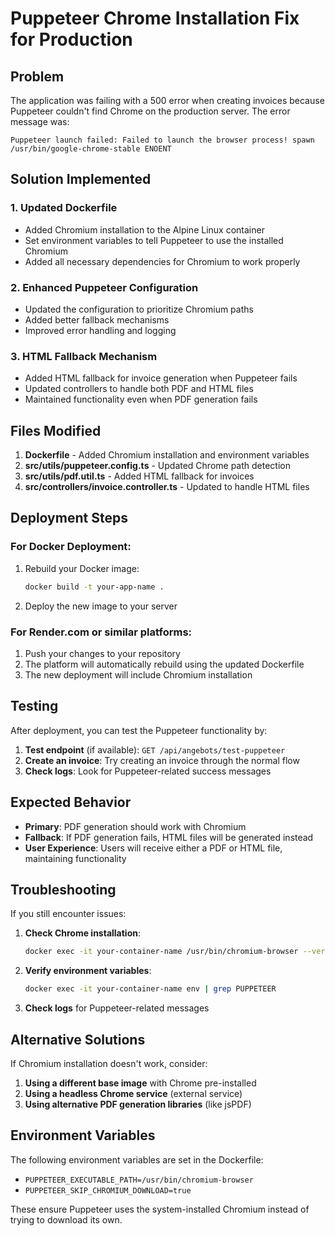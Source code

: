 # Puppeteer Chrome Installation Fix for Production

## Problem
The application was failing with a 500 error when creating invoices because Puppeteer couldn't find Chrome on the production server. The error message was:

```
Puppeteer launch failed: Failed to launch the browser process! spawn /usr/bin/google-chrome-stable ENOENT
```

## Solution Implemented

### 1. Updated Dockerfile
- Added Chromium installation to the Alpine Linux container
- Set environment variables to tell Puppeteer to use the installed Chromium
- Added all necessary dependencies for Chromium to work properly

### 2. Enhanced Puppeteer Configuration
- Updated the configuration to prioritize Chromium paths
- Added better fallback mechanisms
- Improved error handling and logging

### 3. HTML Fallback Mechanism
- Added HTML fallback for invoice generation when Puppeteer fails
- Updated controllers to handle both PDF and HTML files
- Maintained functionality even when PDF generation fails

## Files Modified

1. **Dockerfile** - Added Chromium installation and environment variables
2. **src/utils/puppeteer.config.ts** - Updated Chrome path detection
3. **src/utils/pdf.util.ts** - Added HTML fallback for invoices
4. **src/controllers/invoice.controller.ts** - Updated to handle HTML files

## Deployment Steps

### For Docker Deployment:
1. Rebuild your Docker image:
   ```bash
   docker build -t your-app-name .
   ```

2. Deploy the new image to your server

### For Render.com or similar platforms:
1. Push your changes to your repository
2. The platform will automatically rebuild using the updated Dockerfile
3. The new deployment will include Chromium installation

## Testing

After deployment, you can test the Puppeteer functionality by:

1. **Test endpoint** (if available): `GET /api/angebots/test-puppeteer`
2. **Create an invoice**: Try creating an invoice through the normal flow
3. **Check logs**: Look for Puppeteer-related success messages

## Expected Behavior

- **Primary**: PDF generation should work with Chromium
- **Fallback**: If PDF generation fails, HTML files will be generated instead
- **User Experience**: Users will receive either a PDF or HTML file, maintaining functionality

## Troubleshooting

If you still encounter issues:

1. **Check Chrome installation**:
   ```bash
   docker exec -it your-container-name /usr/bin/chromium-browser --version
   ```

2. **Verify environment variables**:
   ```bash
   docker exec -it your-container-name env | grep PUPPETEER
   ```

3. **Check logs** for Puppeteer-related messages

## Alternative Solutions

If Chromium installation doesn't work, consider:

1. **Using a different base image** with Chrome pre-installed
2. **Using a headless Chrome service** (external service)
3. **Using alternative PDF generation libraries** (like jsPDF)

## Environment Variables

The following environment variables are set in the Dockerfile:
- `PUPPETEER_EXECUTABLE_PATH=/usr/bin/chromium-browser`
- `PUPPETEER_SKIP_CHROMIUM_DOWNLOAD=true`

These ensure Puppeteer uses the system-installed Chromium instead of trying to download its own.

